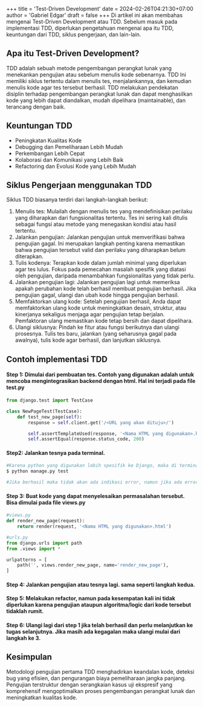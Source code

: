 +++
title = 'Test-Driven Development'
date = 2024-02-26T04:21:30+07:00
author = 'Gabriel Edgar'
draft = false
+++
Di artikel ini akan membahas mengenai Test-Driven Development atau TDD. Sebelum masuk pada implementasi TDD, diperlukan pengetahuan mengenai apa itu TDD, keuntungan dari TDD, siklus pengerjaan, dan lain-lain.

## Apa itu Test-Driven Development?
TDD adalah sebuah metode pengembangan perangkat lunak yang menekankan pengujian atau  sebelum menulis kode sebenarnya. TDD Ini memiliki siklus tertentu dalam menulis tes, menjalankannya, dan kemudian menulis kode agar tes tersebut berhasil. TDD melakukan pendekatan disiplin terhadap pengembangan perangkat lunak dan dapat menghasilkan kode yang lebih dapat diandalkan, mudah dipelihara (maintainable), dan terancang dengan baik.

## Keuntungan TDD
- Peningkatan Kualitas Kode
- Debugging dan Pemeliharaan Lebih Mudah
- Perkembangan Lebih Cepat
- Kolaborasi dan Komunikasi yang Lebih Baik
- Refactoring dan Evolusi Kode yang Lebih Mudah

## Siklus Pengerjaan menggunakan TDD
Siklus TDD biasanya terdiri dari langkah-langkah berikut:
1. Menulis tes: Mulailah dengan menulis tes yang mendefinisikan perilaku yang diharapkan dari fungsionalitas tertentu. Tes ini sering kali ditulis sebagai fungsi atau metode yang menegaskan kondisi atau hasil tertentu.
2. Jalankan pengujian: Jalankan pengujian untuk memverifikasi bahwa pengujian gagal. Ini merupakan langkah penting karena memastikan bahwa pengujian tersebut valid dan perilaku yang diharapkan belum diterapkan.
3. Tulis kodenya: Terapkan kode dalam jumlah minimal yang diperlukan agar tes lulus. Fokus pada pemecahan masalah spesifik yang diatasi oleh pengujian, daripada menambahkan fungsionalitas yang tidak perlu.
4. Jalankan pengujian lagi: Jalankan pengujian lagi untuk memeriksa apakah perubahan kode telah berhasil membuat pengujian berhasil. Jika pengujian gagal, ulangi dan ubah kode hingga pengujian berhasil.
5. Memfaktorkan ulang kode: Setelah pengujian berhasil, Anda dapat memfaktorkan ulang kode untuk meningkatkan desain, struktur, atau kinerjanya sekaligus menjaga agar pengujian tetap berjalan. Pemfaktoran ulang memastikan kode tetap bersih dan dapat dipelihara.
6. Ulangi siklusnya: Pindah ke fitur atau fungsi berikutnya dan ulangi prosesnya. Tulis tes baru, jalankan (yang seharusnya gagal pada awalnya), tulis kode agar berhasil, dan lanjutkan siklusnya.

## Contoh implementasi TDD
#### Step 1: Dimulai dari pembuatan tes. Contoh yang digunakan adalah untuk mencoba mengintegrasikan backend dengan html. Hal ini terjadi pada file test.py
```python
from django.test import TestCase

class NewPageTest(TestCase):
    def test_new_page(self):
        response = self.client.get('/<URL yang akan dituju>/')

        self.assertTemplateUsed(response, '<Nama HTML yang digunakan>.html')
        self.assertEqual(response.status_code, 200)
```
#### Step2: Jalankan tesnya pada terminal.
```python
#Karena python yang digunakan lebih spesifik ke Django, maka di terminal hanya perlu menjalankan command berikut:
$ python manage.py test

#Jika berhasil maka tidak akan ada indikasi error, namun jika ada error indikasi/warning akan terlihat melalui terminal
```
#### Step 3: Buat kode yang dapat menyelesaikan permasalahan tersebut. Bisa dimulai pada file views.py
```python
#views.py
def render_new_page(request):
    return render(request, '<Nama HTML yang digunakan>.html')

#urls.py
from django.urls import path
from .views import *

urlpatterns = [
    path('', views.render_new_page, name='render_new_page'),
]

```
#### Step 4: Jalankan pengujian atau tesnya lagi. sama seperti langkah kedua.
#### Step 5: Melakukan refactor, namun pada kesempatan kali ini tidak diperlukan karena pengujian ataupun algoritma/logic dari kode tersebut tidaklah rumit.
#### Step 6: Ulangi lagi dari step 1 jika telah berhasil dan perlu melanjutkan ke tugas selanjutnya. Jika masih ada kegagalan maka ulangi mulai dari langkah ke 3.

## Kesimpulan
Metodologi pengujian pertama TDD menghadirkan keandalan kode, deteksi bug yang efisien, dan pengurangan biaya pemeliharaan jangka panjang. Pengujian terstruktur dengan serangkaian kasus uji ekspresif yang komprehensif mengoptimalkan proses pengembangan perangkat lunak dan meningkatkan kualitas kode.

